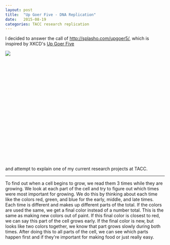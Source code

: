 ```yaml
---
layout: post
title:  "Up Goer Five - DNA Replication"
date:   2015-08-19
categories: TACC research replication
---
```


I decided to answer the call of http://splasho.com/upgoer5/, which is inspired by XKCD's [Up Goer Five](http://xkcd.com/1133/)

<div style="width:840px; height:350px;">
  <a href="http://xkcd.com/1133/">
    <img src="http://imgs.xkcd.com/comics/up_goer_five.png" style="position:absolute;clip:rect(0px,840px,350px,0px);">
  </a>
</div>

and attempt to explain one of my current research projects at TACC.

---

To find out when a cell begins to grow, we read them 3 times while they are growing. We look at each part of the cell and try to figure out which times were most important for growing. We do this by thinking about each time like the colors red, green, and blue for the early, middle, and late times. Each time is different and makes up different parts of the total. If the colors are used the same, we get a final color instead of a number total. This is the same as making new colors out of paint. If this final color is closest to red, we can say this part of the cell grows early. If the final color is new, but looks like two colors together, we know that part grows slowly during both times. After doing this to all parts of the cell, we can see which parts happen first and if they're important for making food or just really easy.
